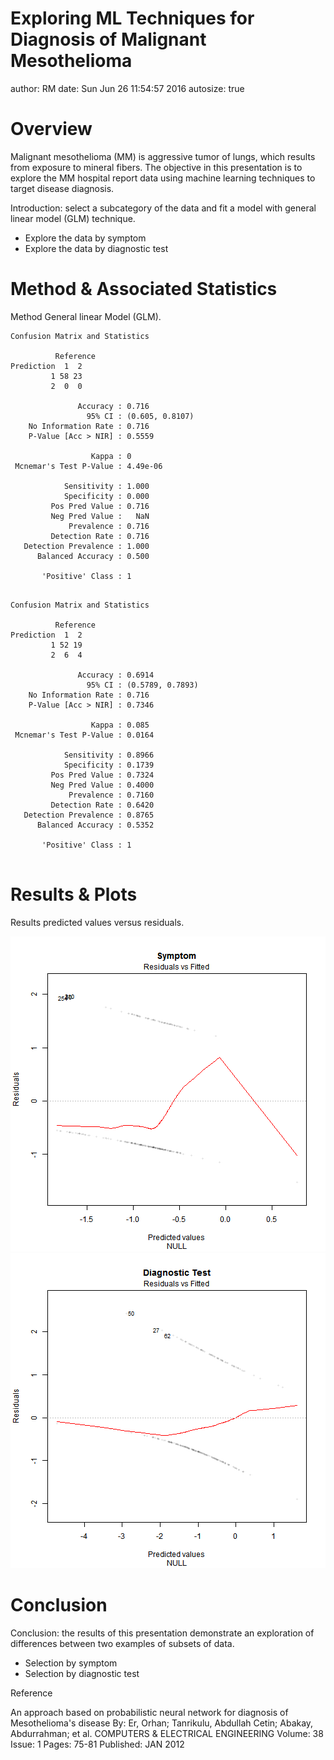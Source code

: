 Exploring ML Techniques for Diagnosis of Malignant Mesothelioma
========================================================
author: RM
date: Sun Jun 26 11:54:57 2016
autosize: true

Overview
========================================================

Malignant mesothelioma (MM) is aggressive tumor of lungs, which results from exposure to mineral fibers. The objective in this presentation is to explore the MM hospital report data using machine learning techniques to target disease diagnosis.

Introduction: select a subcategory of the data and fit a model with general linear model (GLM) technique.

- Explore the data by symptom
- Explore the data by diagnostic test

Method & Associated Statistics
========================================================

Method General linear Model (GLM).


```
Confusion Matrix and Statistics

          Reference
Prediction  1  2
         1 58 23
         2  0  0
                                         
               Accuracy : 0.716          
                 95% CI : (0.605, 0.8107)
    No Information Rate : 0.716          
    P-Value [Acc > NIR] : 0.5559         
                                         
                  Kappa : 0              
 Mcnemar's Test P-Value : 4.49e-06       
                                         
            Sensitivity : 1.000          
            Specificity : 0.000          
         Pos Pred Value : 0.716          
         Neg Pred Value :   NaN          
             Prevalence : 0.716          
         Detection Rate : 0.716          
   Detection Prevalence : 1.000          
      Balanced Accuracy : 0.500          
                                         
       'Positive' Class : 1              
                                         
```

```
Confusion Matrix and Statistics

          Reference
Prediction  1  2
         1 52 19
         2  6  4
                                          
               Accuracy : 0.6914          
                 95% CI : (0.5789, 0.7893)
    No Information Rate : 0.716           
    P-Value [Acc > NIR] : 0.7346          
                                          
                  Kappa : 0.085           
 Mcnemar's Test P-Value : 0.0164          
                                          
            Sensitivity : 0.8966          
            Specificity : 0.1739          
         Pos Pred Value : 0.7324          
         Neg Pred Value : 0.4000          
             Prevalence : 0.7160          
         Detection Rate : 0.6420          
   Detection Prevalence : 0.8765          
      Balanced Accuracy : 0.5352          
                                          
       'Positive' Class : 1               
                                          
```

Results & Plots
========================================================

Results predicted values versus residuals.

![plot of chunk unnamed-chunk-2](mmd-figure/unnamed-chunk-2-1.png)![plot of chunk unnamed-chunk-2](mmd-figure/unnamed-chunk-2-2.png)

Conclusion
========================================================

Conclusion: the results of this presentation demonstrate an exploration of differences between two examples of subsets of data.  

- Selection by symptom
- Selection by diagnostic test

Reference

An approach based on probabilistic neural network for diagnosis of Mesothelioma's disease 
By: Er, Orhan; Tanrikulu, Abdullah Cetin; Abakay, Abdurrahman; et al. 
COMPUTERS & ELECTRICAL ENGINEERING Volume: 38 Issue: 1 Pages: 75-81 Published: JAN 2012 


